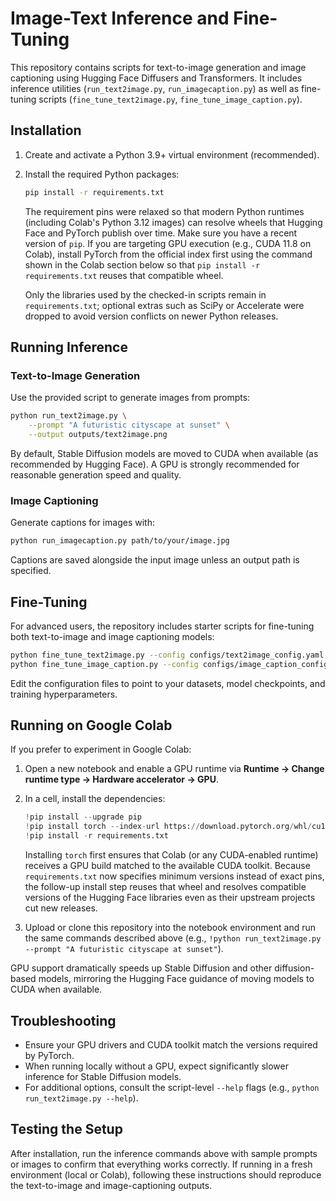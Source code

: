 # Image-Text Inference and Fine-Tuning

This repository contains scripts for text-to-image generation and image captioning using Hugging Face Diffusers and Transformers. It includes inference utilities (`run_text2image.py`, `run_imagecaption.py`) as well as fine-tuning scripts (`fine_tune_text2image.py`, `fine_tune_image_caption.py`).

## Installation

1. Create and activate a Python 3.9+ virtual environment (recommended).
2. Install the required Python packages:

   ```bash
   pip install -r requirements.txt
   ```

   The requirement pins were relaxed so that modern Python runtimes (including Colab's Python 3.12 images) can resolve wheels that Hugging Face and PyTorch publish over time. Make sure you have a recent version of `pip`. If you are targeting GPU execution (e.g., CUDA 11.8 on Colab), install PyTorch from the official index first using the command shown in the Colab section below so that `pip install -r requirements.txt` reuses that compatible wheel.

   Only the libraries used by the checked-in scripts remain in `requirements.txt`; optional extras such as SciPy or Accelerate were dropped to avoid version conflicts on newer Python releases.

## Running Inference

### Text-to-Image Generation

Use the provided script to generate images from prompts:

```bash
python run_text2image.py \
    --prompt "A futuristic cityscape at sunset" \
    --output outputs/text2image.png
```

By default, Stable Diffusion models are moved to CUDA when available (as recommended by Hugging Face). A GPU is strongly recommended for reasonable generation speed and quality.

### Image Captioning

Generate captions for images with:

```bash
python run_imagecaption.py path/to/your/image.jpg
```

Captions are saved alongside the input image unless an output path is specified.

## Fine-Tuning

For advanced users, the repository includes starter scripts for fine-tuning both text-to-image and image captioning models:

```bash
python fine_tune_text2image.py --config configs/text2image_config.yaml
python fine_tune_image_caption.py --config configs/image_caption_config.yaml
```

Edit the configuration files to point to your datasets, model checkpoints, and training hyperparameters.

## Running on Google Colab

If you prefer to experiment in Google Colab:

1. Open a new notebook and enable a GPU runtime via **Runtime → Change runtime type → Hardware accelerator → GPU**.
2. In a cell, install the dependencies:

   ```python
   !pip install --upgrade pip
   !pip install torch --index-url https://download.pytorch.org/whl/cu118
   !pip install -r requirements.txt
   ```

   Installing `torch` first ensures that Colab (or any CUDA-enabled runtime) receives a GPU build matched to the available CUDA
   toolkit. Because `requirements.txt` now specifies minimum versions instead of exact pins, the follow-up install step reuses
   that wheel and resolves compatible versions of the Hugging Face libraries even as their upstream projects cut new releases.

3. Upload or clone this repository into the notebook environment and run the same commands described above (e.g., `!python run_text2image.py --prompt "A futuristic cityscape at sunset"`).

GPU support dramatically speeds up Stable Diffusion and other diffusion-based models, mirroring the Hugging Face guidance of moving models to CUDA when available.

## Troubleshooting

- Ensure your GPU drivers and CUDA toolkit match the versions required by PyTorch.
- When running locally without a GPU, expect significantly slower inference for Stable Diffusion models.
- For additional options, consult the script-level `--help` flags (e.g., `python run_text2image.py --help`).

## Testing the Setup

After installation, run the inference commands above with sample prompts or images to confirm that everything works correctly. If running in a fresh environment (local or Colab), following these instructions should reproduce the text-to-image and image-captioning outputs.
